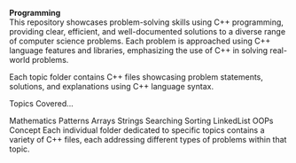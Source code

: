 **Programming**
<br>
This repository showcases problem-solving skills using C++ programming, providing clear, efficient, and well-documented solutions to a diverse range of computer science problems. Each problem is approached using C++ language features and libraries, emphasizing the use of C++ in solving real-world problems.

Each topic folder contains C++ files showcasing problem statements, solutions, and explanations using C++ language syntax.

Topics Covered...

Mathematics
Patterns
Arrays
Strings
Searching
Sorting
LinkedList
OOPs Concept
Each individual folder dedicated to specific topics contains a variety of C++ files, each addressing different types of problems within that topic.
